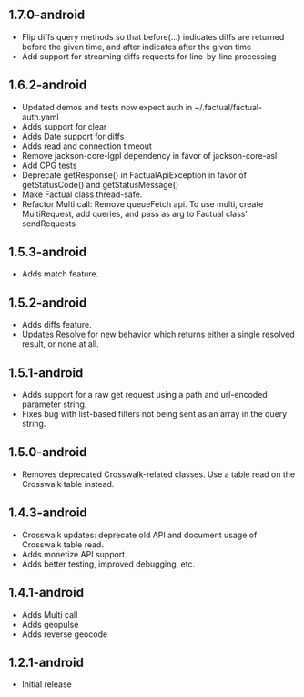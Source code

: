 ## 1.7.0-android

 * Flip diffs query methods so that before(…) indicates diffs are returned before the given time, and after indicates after the given time
 * Add support for streaming diffs requests for line-by-line processing

## 1.6.2-android

 * Updated demos and tests now expect auth in ~/.factual/factual-auth.yaml
 * Adds support for clear
 * Adds Date support for diffs
 * Adds read and connection timeout
 * Remove jackson-core-lgpl dependency in favor of jackson-core-asl
 * Add CPG tests
 * Deprecate getResponse() in FactualApiException in favor of getStatusCode() and getStatusMessage()
 * Make Factual class thread-safe.
 * Refactor Multi call: Remove queueFetch api. To use multi, create MultiRequest, add queries, and pass as arg to Factual class' sendRequests
  
## 1.5.3-android
 * Adds match feature.

## 1.5.2-android
 * Adds diffs feature. 
 * Updates Resolve for new behavior which returns either a single resolved result, or none at all.

## 1.5.1-android
 * Adds support for a raw get request using a path and url-encoded parameter string.
 * Fixes bug with list-based filters not being sent as an array in the query string. 

## 1.5.0-android
 * Removes deprecated Crosswalk-related classes.  Use a table read on the Crosswalk table instead.

## 1.4.3-android
 * Crosswalk updates: deprecate old API and document usage of Crosswalk table read.
 * Adds monetize API support.
 * Adds better testing, improved debugging, etc.

## 1.4.1-android
 * Adds Multi call
 * Adds geopulse
 * Adds reverse geocode

## 1.2.1-android

 * Initial release
